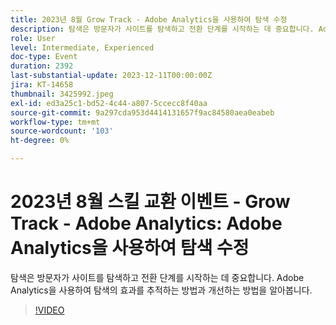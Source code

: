 ```yaml
---
title: 2023년 8월 Grow Track - Adobe Analytics을 사용하여 탐색 수정
description: 탐색은 방문자가 사이트를 탐색하고 전환 단계를 시작하는 데 중요합니다. Adobe Analytics을 사용하여 탐색의 효과를 추적하는 방법과 개선하는 방법을 알아봅니다.
role: User
level: Intermediate, Experienced
doc-type: Event
duration: 2392
last-substantial-update: 2023-12-11T00:00:00Z
jira: KT-14658
thumbnail: 3425992.jpeg
exl-id: ed3a25c1-bd52-4c44-a807-5ccecc8f40aa
source-git-commit: 9a297cda953d4414131657f9ac84580aea0eabeb
workflow-type: tm+mt
source-wordcount: '103'
ht-degree: 0%

---
```


# 2023년 8월 스킬 교환 이벤트 - Grow Track - Adobe Analytics: Adobe Analytics을 사용하여 탐색 수정

탐색은 방문자가 사이트를 탐색하고 전환 단계를 시작하는 데 중요합니다. Adobe Analytics을 사용하여 탐색의 효과를 추적하는 방법과 개선하는 방법을 알아봅니다.

>[!VIDEO](https://video.tv.adobe.com/v/3457374/?learn=on&captions=kor)
